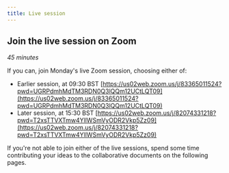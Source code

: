 ```yaml
---
title: Live session
---
```


## Join the live session on Zoom
*45 minutes*

If you can, join Monday's live Zoom session, choosing either of:
- Earlier session, at 09:30 BST [https://us02web.zoom.us/j/83365011524?pwd=UGRPdmhMdTM3RDN0Q3lQQm12UCtLQT09](https://us02web.zoom.us/j/83365011524?pwd=UGRPdmhMdTM3RDN0Q3lQQm12UCtLQT09)
- Later session, at 15:30 BST [https://us02web.zoom.us/j/82074331218?pwd=T2xsTTVXTmw4YllWSmVyODR2Vkp5Zz09](https://us02web.zoom.us/j/82074331218?pwd=T2xsTTVXTmw4YllWSmVyODR2Vkp5Zz09)

If you're not able to join either of the live sessions, spend some time contributing your ideas to the collaborative documents on the following pages. 


<br>
